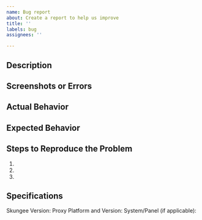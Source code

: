 ```yaml
---
name: Bug report
about: Create a report to help us improve
title: ''
labels: bug
assignees: ''

---
```


## Description


## Screenshots or Errors


## Actual Behavior


## Expected Behavior


## Steps to Reproduce the Problem
1.
2.
3.

## Specifications
Skungee Version:
Proxy Platform and Version:
System/Panel (if applicable):
